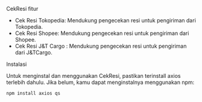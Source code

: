 
CekResi fitur

- Cek Resi Tokopedia: Mendukung pengecekan resi untuk pengiriman dari Tokopedia.
- Cek Resi Shopee: Mendukung pengecekan resi untuk pengiriman dari Shopee.
- Cek Resi J&T Cargo : Mendukung pengecekan resi untuk pengiriman dari J&TCargo.

Instalasi

Untuk menginstal dan menggunakan CekResi, pastikan terinstall axios terlebih dahulu. Jika belum, kamu dapat menginstalnya menggunakan npm:

<code>npm install axios qs</code>
